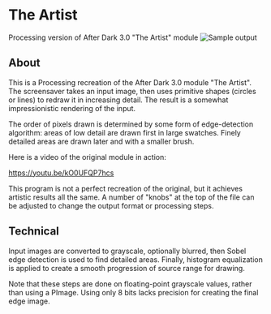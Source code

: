 # The Artist
Processing version of After Dark 3.0 "The Artist" module
![Sample output](https://repository-images.githubusercontent.com/532388557/dd3becb5-65fb-4065-af6b-8bb5aef6c104)

## About
This is a Processing recreation of the After Dark 3.0 module "The Artist".  The screensaver takes an input image, then uses primitive shapes (circles or lines) to redraw it in increasing detail.  The result is a somewhat impressionistic rendering of the input.

The order of pixels drawn is determined by some form of edge-detection algorithm: areas of low detail are drawn first in large swatches.  Finely detailed areas are drawn later and with a smaller brush.

Here is a video of the original module in action:

https://youtu.be/kO0UFQP7hcs

This program is not a perfect recreation of the original, but it achieves artistic results all the same.  A number of "knobs" at the top of the file can be adjusted to change the output format or processing steps.

## Technical
Input images are converted to grayscale, optionally blurred, then Sobel edge detection is used to find detailed areas.  Finally, histogram equalization is applied to create a smooth progression of source range for drawing.

Note that these steps are done on floating-point grayscale values, rather than using a PImage.  Using only 8 bits lacks precision for creating the final edge image.
